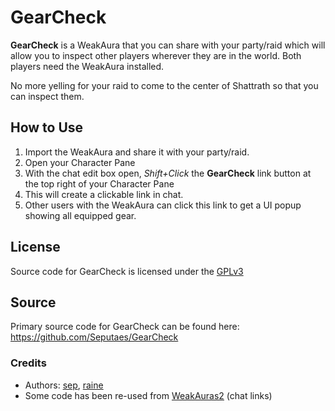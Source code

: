 # GearCheck

**GearCheck** is a WeakAura that you can share with your party/raid which will allow you to inspect other players wherever they are in the world. Both players need the WeakAura installed.

No more yelling for your raid to come to the center of Shattrath so that you can inspect them.

## How to Use

1. Import the WeakAura and share it with your party/raid.
2. Open your Character Pane
3. With the chat edit box open, _Shift+Click_ the **GearCheck** link button at the top right of your Character Pane
4. This will create a clickable link in chat.
5. Other users with the WeakAura can click this link to get a UI popup showing all equipped gear.

## License

Source code for GearCheck is licensed under the [GPLv3](https://github.com/Seputaes/GearCheck/blob/main/LICENSE)

## Source

Primary source code for GearCheck can be found here: https://github.com/Seputaes/GearCheck

### Credits

- Authors: [sep](https://wago.io/p/Seputaes), [raine](https://wago.io/p/raine)
- Some code has been re-used from [WeakAuras2](https://github.com/WeakAuras/WeakAuras2) (chat links)